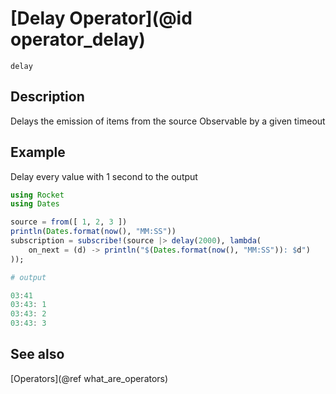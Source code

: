 # [Delay Operator](@id operator_delay)

```@docs
delay
```

## Description

Delays the emission of items from the source Observable by a given timeout

## Example

Delay every value with 1 second to the output

```julia
using Rocket
using Dates

source = from([ 1, 2, 3 ])
println(Dates.format(now(), "MM:SS"))
subscription = subscribe!(source |> delay(2000), lambda(
    on_next = (d) -> println("$(Dates.format(now(), "MM:SS")): $d")
));

# output

03:41
03:43: 1
03:43: 2
03:43: 3

```

## See also

[Operators](@ref what_are_operators)
